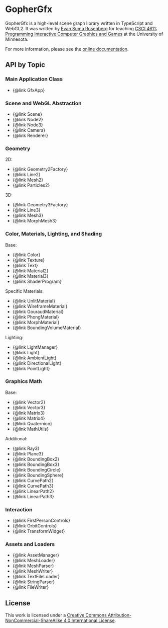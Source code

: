 # GopherGfx

GopherGfx is a high-level scene graph library written in TypeScript and WebGL2.  It was written by [Evan Suma Rosenberg](https://illusioneering.cs.umn.edu/) for teaching [CSCI 4611: Programming Interactive Computer Graphics and Games](https://csci-4611-spring-2023.github.io/) at the University of Minnesota.

For more information, please see the [online documentation](https://illusioneering.github.io/GopherGfx/).

## API by Topic

### Main Application Class
* {@link GfxApp}

### Scene and WebGL Abstraction
* {@link Scene}
* {@link Node2}
* {@link Node3}
* {@link Camera}
* {@link Renderer}

### Geometry
2D:
* {@link Geometry2Factory}
* {@link Line2}
* {@link Mesh2}
* {@link Particles2}

3D:
* {@link Geometry3Factory}
* {@link Line3}
* {@link Mesh3}
* {@link MorphMesh3}

### Color, Materials, Lighting, and Shading
Base:
* {@link Color}
* {@link Texture}
* {@link Text}
* {@link Material2}
* {@link Material3}
* {@link ShaderProgram}

Specific Materials:
* {@link UnlitMaterial}
* {@link WireframeMaterial}
* {@link GouraudMaterial}
* {@link PhongMaterial}
* {@link MorphMaterial}
* {@link BoundingVolumeMaterial}

Lighting:
* {@link LightManager}
* {@link Light}
* {@link AmbientLight}
* {@link DirectionalLight}
* {@link PointLight}

### Graphics Math
Base:
* {@link Vector2}
* {@link Vector3}
* {@link Matrix3}
* {@link Matrix4}
* {@link Quaternion}
* {@link MathUtils}

Additional:
* {@link Ray3}
* {@link Plane3}
* {@link BoundingBox2}
* {@link BoundingBox3}
* {@link BoundingCircle}
* {@link BoundingSphere}
* {@link CurvePath2}
* {@link CurvePath3}
* {@link LinearPath2}
* {@link LinearPath3}

### Interaction
* {@link FirstPersonControls}
* {@link OrbitControls}
* {@link TransformWidget}

### Assets and Loaders
* {@link AssetManager}
* {@link MeshLoader}
* {@link MeshParser}
* {@link MeshWriter}
* {@link TextFileLoader}
* {@link StringParser}
* {@link FileWriter}


## License

This work is licensed under a [Creative Commons Attribution-NonCommercial-ShareAlike 4.0 International License](http://creativecommons.org/licenses/by-nc-sa/4.0/).